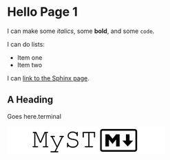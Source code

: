 # Hello Page 1

I can make some *italics*, some **bold**, and some `code`.

I can do lists:
- Item one
- Item two

I can [link to the Sphinx page](https://www.sphinx-docs.org/).

## A Heading

Goes here.terminal

![Logo](logo.png)

